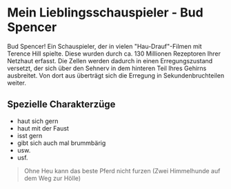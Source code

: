 # Mein Lieblingsschauspieler - Bud Spencer

Bud Spencer! 
Ein Schauspieler, der in vielen "Hau-Drauf"-Filmen mit Terence Hill spielte. Diese wurden durch ca. 130 Millionen Rezeptoren Ihrer Netzhaut erfasst. Die Zellen werden dadurch in einen Erregungszustand versetzt, der sich über den Sehnerv in dem hinteren Teil Ihres Gehirns ausbreitet. Von dort aus überträgt sich die Erregung in Sekundenbruchteilen weiter.

## Spezielle Charakterzüge

* haut sich gern
* haut mit der Faust
* isst gern
* gibt sich auch mal brummbärig
* usw.
* usf.

> Ohne Heu kann das beste Pferd nicht furzen
> (Zwei Himmelhunde auf dem Weg zur Hölle)